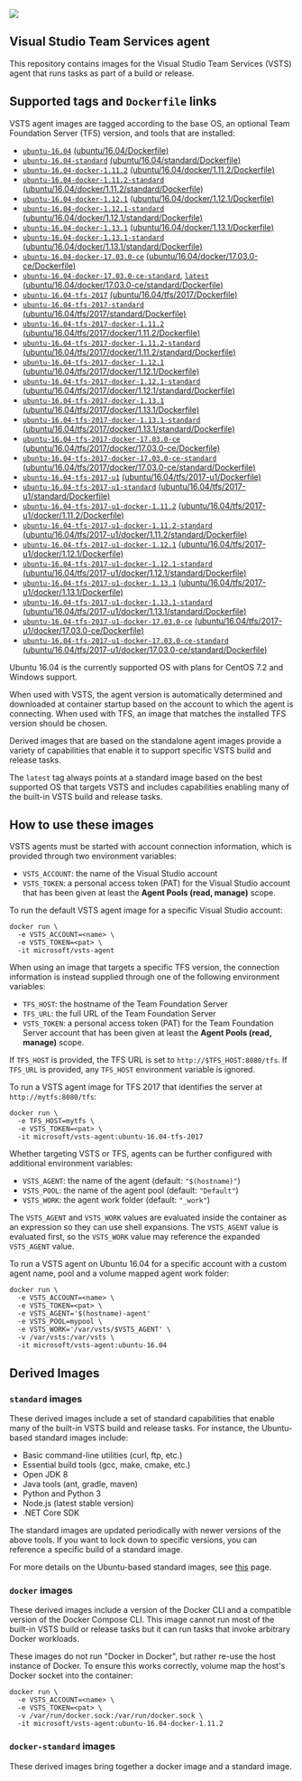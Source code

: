 ![](https://github.com/microsoft/vsts-agent-docker/raw/master/images/vsts.png)

## Visual Studio Team Services agent
This repository contains images for the Visual Studio Team Services (VSTS) agent that runs tasks as part of a build or release.

## Supported tags and `Dockerfile` links
VSTS agent images are tagged according to the base OS, an optional Team Foundation Server (TFS) version, and tools that are installed:

- [`ubuntu-16.04`](https://github.com/microsoft/vsts-agent-docker/blob/0d013f268898773a6d85db3ba8c2a14f3c82ea50/ubuntu/16.04/Dockerfile) [(ubuntu/16.04/Dockerfile)](https://github.com/microsoft/vsts-agent-docker/blob/0d013f268898773a6d85db3ba8c2a14f3c82ea50/ubuntu/16.04/Dockerfile)
- [`ubuntu-16.04-standard`](https://github.com/microsoft/vsts-agent-docker/blob/0d013f268898773a6d85db3ba8c2a14f3c82ea50/ubuntu/16.04/standard/Dockerfile) [(ubuntu/16.04/standard/Dockerfile)](https://github.com/microsoft/vsts-agent-docker/blob/0d013f268898773a6d85db3ba8c2a14f3c82ea50/ubuntu/16.04/standard/Dockerfile)
- [`ubuntu-16.04-docker-1.11.2`](https://github.com/microsoft/vsts-agent-docker/blob/0d013f268898773a6d85db3ba8c2a14f3c82ea50/ubuntu/16.04/docker/1.11.2/Dockerfile) [(ubuntu/16.04/docker/1.11.2/Dockerfile)](https://github.com/microsoft/vsts-agent-docker/blob/0d013f268898773a6d85db3ba8c2a14f3c82ea50/ubuntu/16.04/docker/1.11.2/Dockerfile)
- [`ubuntu-16.04-docker-1.11.2-standard`](https://github.com/microsoft/vsts-agent-docker/blob/0d013f268898773a6d85db3ba8c2a14f3c82ea50/ubuntu/16.04/docker/1.11.2/standard/Dockerfile) [(ubuntu/16.04/docker/1.11.2/standard/Dockerfile)](https://github.com/microsoft/vsts-agent-docker/blob/0d013f268898773a6d85db3ba8c2a14f3c82ea50/ubuntu/16.04/docker/1.11.2/standard/Dockerfile)
- [`ubuntu-16.04-docker-1.12.1`](https://github.com/microsoft/vsts-agent-docker/blob/0d013f268898773a6d85db3ba8c2a14f3c82ea50/ubuntu/16.04/docker/1.12.1/Dockerfile) [(ubuntu/16.04/docker/1.12.1/Dockerfile)](https://github.com/microsoft/vsts-agent-docker/blob/0d013f268898773a6d85db3ba8c2a14f3c82ea50/ubuntu/16.04/docker/1.12.1/Dockerfile)
- [`ubuntu-16.04-docker-1.12.1-standard`](https://github.com/microsoft/vsts-agent-docker/blob/0d013f268898773a6d85db3ba8c2a14f3c82ea50/ubuntu/16.04/docker/1.12.1/standard/Dockerfile) [(ubuntu/16.04/docker/1.12.1/standard/Dockerfile)](https://github.com/microsoft/vsts-agent-docker/blob/0d013f268898773a6d85db3ba8c2a14f3c82ea50/ubuntu/16.04/docker/1.12.1/standard/Dockerfile)
- [`ubuntu-16.04-docker-1.13.1`](https://github.com/microsoft/vsts-agent-docker/blob/0d013f268898773a6d85db3ba8c2a14f3c82ea50/ubuntu/16.04/docker/1.13.1/Dockerfile) [(ubuntu/16.04/docker/1.13.1/Dockerfile)](https://github.com/microsoft/vsts-agent-docker/blob/0d013f268898773a6d85db3ba8c2a14f3c82ea50/ubuntu/16.04/docker/1.13.1/Dockerfile)
- [`ubuntu-16.04-docker-1.13.1-standard`](https://github.com/microsoft/vsts-agent-docker/blob/0d013f268898773a6d85db3ba8c2a14f3c82ea50/ubuntu/16.04/docker/1.13.1/standard/Dockerfile) [(ubuntu/16.04/docker/1.13.1/standard/Dockerfile)](https://github.com/microsoft/vsts-agent-docker/blob/0d013f268898773a6d85db3ba8c2a14f3c82ea50/ubuntu/16.04/docker/1.13.1/standard/Dockerfile)
- [`ubuntu-16.04-docker-17.03.0-ce`](https://github.com/microsoft/vsts-agent-docker/blob/0d013f268898773a6d85db3ba8c2a14f3c82ea50/ubuntu/16.04/docker/17.03.0-ce/Dockerfile) [(ubuntu/16.04/docker/17.03.0-ce/Dockerfile)](https://github.com/microsoft/vsts-agent-docker/blob/0d013f268898773a6d85db3ba8c2a14f3c82ea50/ubuntu/16.04/docker/17.03.0-ce/Dockerfile)
- [`ubuntu-16.04-docker-17.03.0-ce-standard`](https://github.com/microsoft/vsts-agent-docker/blob/0d013f268898773a6d85db3ba8c2a14f3c82ea50/ubuntu/16.04/docker/17.03.0-ce/standard/Dockerfile), [`latest`](https://github.com/microsoft/vsts-agent-docker/blob/0d013f268898773a6d85db3ba8c2a14f3c82ea50/ubuntu/16.04/docker/17.03.0-ce/standard/Dockerfile) [(ubuntu/16.04/docker/17.03.0-ce/standard/Dockerfile)](https://github.com/microsoft/vsts-agent-docker/blob/0d013f268898773a6d85db3ba8c2a14f3c82ea50/ubuntu/16.04/docker/17.03.0-ce/standard/Dockerfile)
- [`ubuntu-16.04-tfs-2017`](https://github.com/microsoft/vsts-agent-docker/blob/0d013f268898773a6d85db3ba8c2a14f3c82ea50/ubuntu/16.04/tfs/2017/Dockerfile) [(ubuntu/16.04/tfs/2017/Dockerfile)](https://github.com/microsoft/vsts-agent-docker/blob/0d013f268898773a6d85db3ba8c2a14f3c82ea50/ubuntu/16.04/tfs/2017/Dockerfile)
- [`ubuntu-16.04-tfs-2017-standard`](https://github.com/microsoft/vsts-agent-docker/blob/0d013f268898773a6d85db3ba8c2a14f3c82ea50/ubuntu/16.04/tfs/2017/standard/Dockerfile) [(ubuntu/16.04/tfs/2017/standard/Dockerfile)](https://github.com/microsoft/vsts-agent-docker/blob/0d013f268898773a6d85db3ba8c2a14f3c82ea50/ubuntu/16.04/tfs/2017/standard/Dockerfile)
- [`ubuntu-16.04-tfs-2017-docker-1.11.2`](https://github.com/microsoft/vsts-agent-docker/blob/0d013f268898773a6d85db3ba8c2a14f3c82ea50/ubuntu/16.04/tfs/2017/docker/1.11.2/Dockerfile) [(ubuntu/16.04/tfs/2017/docker/1.11.2/Dockerfile)](https://github.com/microsoft/vsts-agent-docker/blob/0d013f268898773a6d85db3ba8c2a14f3c82ea50/ubuntu/16.04/tfs/2017/docker/1.11.2/Dockerfile)
- [`ubuntu-16.04-tfs-2017-docker-1.11.2-standard`](https://github.com/microsoft/vsts-agent-docker/blob/0d013f268898773a6d85db3ba8c2a14f3c82ea50/ubuntu/16.04/tfs/2017/docker/1.11.2/standard/Dockerfile) [(ubuntu/16.04/tfs/2017/docker/1.11.2/standard/Dockerfile)](https://github.com/microsoft/vsts-agent-docker/blob/0d013f268898773a6d85db3ba8c2a14f3c82ea50/ubuntu/16.04/tfs/2017/docker/1.11.2/standard/Dockerfile)
- [`ubuntu-16.04-tfs-2017-docker-1.12.1`](https://github.com/microsoft/vsts-agent-docker/blob/0d013f268898773a6d85db3ba8c2a14f3c82ea50/ubuntu/16.04/tfs/2017/docker/1.12.1/Dockerfile) [(ubuntu/16.04/tfs/2017/docker/1.12.1/Dockerfile)](https://github.com/microsoft/vsts-agent-docker/blob/0d013f268898773a6d85db3ba8c2a14f3c82ea50/ubuntu/16.04/tfs/2017/docker/1.12.1/Dockerfile)
- [`ubuntu-16.04-tfs-2017-docker-1.12.1-standard`](https://github.com/microsoft/vsts-agent-docker/blob/0d013f268898773a6d85db3ba8c2a14f3c82ea50/ubuntu/16.04/tfs/2017/docker/1.12.1/standard/Dockerfile) [(ubuntu/16.04/tfs/2017/docker/1.12.1/standard/Dockerfile)](https://github.com/microsoft/vsts-agent-docker/blob/0d013f268898773a6d85db3ba8c2a14f3c82ea50/ubuntu/16.04/tfs/2017/docker/1.12.1/standard/Dockerfile)
- [`ubuntu-16.04-tfs-2017-docker-1.13.1`](https://github.com/microsoft/vsts-agent-docker/blob/0d013f268898773a6d85db3ba8c2a14f3c82ea50/ubuntu/16.04/tfs/2017/docker/1.13.1/Dockerfile) [(ubuntu/16.04/tfs/2017/docker/1.13.1/Dockerfile)](https://github.com/microsoft/vsts-agent-docker/blob/0d013f268898773a6d85db3ba8c2a14f3c82ea50/ubuntu/16.04/tfs/2017/docker/1.13.1/Dockerfile)
- [`ubuntu-16.04-tfs-2017-docker-1.13.1-standard`](https://github.com/microsoft/vsts-agent-docker/blob/0d013f268898773a6d85db3ba8c2a14f3c82ea50/ubuntu/16.04/tfs/2017/docker/1.13.1/standard/Dockerfile) [(ubuntu/16.04/tfs/2017/docker/1.13.1/standard/Dockerfile)](https://github.com/microsoft/vsts-agent-docker/blob/0d013f268898773a6d85db3ba8c2a14f3c82ea50/ubuntu/16.04/tfs/2017/docker/1.13.1/standard/Dockerfile)
- [`ubuntu-16.04-tfs-2017-docker-17.03.0-ce`](https://github.com/microsoft/vsts-agent-docker/blob/0d013f268898773a6d85db3ba8c2a14f3c82ea50/ubuntu/16.04/tfs/2017/docker/17.03.0-ce/Dockerfile) [(ubuntu/16.04/tfs/2017/docker/17.03.0-ce/Dockerfile)](https://github.com/microsoft/vsts-agent-docker/blob/0d013f268898773a6d85db3ba8c2a14f3c82ea50/ubuntu/16.04/tfs/2017/docker/17.03.0-ce/Dockerfile)
- [`ubuntu-16.04-tfs-2017-docker-17.03.0-ce-standard`](https://github.com/microsoft/vsts-agent-docker/blob/0d013f268898773a6d85db3ba8c2a14f3c82ea50/ubuntu/16.04/tfs/2017/docker/17.03.0-ce/standard/Dockerfile) [(ubuntu/16.04/tfs/2017/docker/17.03.0-ce/standard/Dockerfile)](https://github.com/microsoft/vsts-agent-docker/blob/0d013f268898773a6d85db3ba8c2a14f3c82ea50/ubuntu/16.04/tfs/2017/docker/17.03.0-ce/standard/Dockerfile)
- [`ubuntu-16.04-tfs-2017-u1`](https://github.com/microsoft/vsts-agent-docker/blob/0d013f268898773a6d85db3ba8c2a14f3c82ea50/ubuntu/16.04/tfs/2017-u1/Dockerfile) [(ubuntu/16.04/tfs/2017-u1/Dockerfile)](https://github.com/microsoft/vsts-agent-docker/blob/0d013f268898773a6d85db3ba8c2a14f3c82ea50/ubuntu/16.04/tfs/2017-u1/Dockerfile)
- [`ubuntu-16.04-tfs-2017-u1-standard`](https://github.com/microsoft/vsts-agent-docker/blob/0d013f268898773a6d85db3ba8c2a14f3c82ea50/ubuntu/16.04/tfs/2017-u1/standard/Dockerfile) [(ubuntu/16.04/tfs/2017-u1/standard/Dockerfile)](https://github.com/microsoft/vsts-agent-docker/blob/0d013f268898773a6d85db3ba8c2a14f3c82ea50/ubuntu/16.04/tfs/2017-u1/standard/Dockerfile)
- [`ubuntu-16.04-tfs-2017-u1-docker-1.11.2`](https://github.com/microsoft/vsts-agent-docker/blob/0d013f268898773a6d85db3ba8c2a14f3c82ea50/ubuntu/16.04/tfs/2017-u1/docker/1.11.2/Dockerfile) [(ubuntu/16.04/tfs/2017-u1/docker/1.11.2/Dockerfile)](https://github.com/microsoft/vsts-agent-docker/blob/0d013f268898773a6d85db3ba8c2a14f3c82ea50/ubuntu/16.04/tfs/2017-u1/docker/1.11.2/Dockerfile)
- [`ubuntu-16.04-tfs-2017-u1-docker-1.11.2-standard`](https://github.com/microsoft/vsts-agent-docker/blob/0d013f268898773a6d85db3ba8c2a14f3c82ea50/ubuntu/16.04/tfs/2017-u1/docker/1.11.2/standard/Dockerfile) [(ubuntu/16.04/tfs/2017-u1/docker/1.11.2/standard/Dockerfile)](https://github.com/microsoft/vsts-agent-docker/blob/0d013f268898773a6d85db3ba8c2a14f3c82ea50/ubuntu/16.04/tfs/2017-u1/docker/1.11.2/standard/Dockerfile)
- [`ubuntu-16.04-tfs-2017-u1-docker-1.12.1`](https://github.com/microsoft/vsts-agent-docker/blob/0d013f268898773a6d85db3ba8c2a14f3c82ea50/ubuntu/16.04/tfs/2017-u1/docker/1.12.1/Dockerfile) [(ubuntu/16.04/tfs/2017-u1/docker/1.12.1/Dockerfile)](https://github.com/microsoft/vsts-agent-docker/blob/0d013f268898773a6d85db3ba8c2a14f3c82ea50/ubuntu/16.04/tfs/2017-u1/docker/1.12.1/Dockerfile)
- [`ubuntu-16.04-tfs-2017-u1-docker-1.12.1-standard`](https://github.com/microsoft/vsts-agent-docker/blob/0d013f268898773a6d85db3ba8c2a14f3c82ea50/ubuntu/16.04/tfs/2017-u1/docker/1.12.1/standard/Dockerfile) [(ubuntu/16.04/tfs/2017-u1/docker/1.12.1/standard/Dockerfile)](https://github.com/microsoft/vsts-agent-docker/blob/0d013f268898773a6d85db3ba8c2a14f3c82ea50/ubuntu/16.04/tfs/2017-u1/docker/1.12.1/standard/Dockerfile)
- [`ubuntu-16.04-tfs-2017-u1-docker-1.13.1`](https://github.com/microsoft/vsts-agent-docker/blob/0d013f268898773a6d85db3ba8c2a14f3c82ea50/ubuntu/16.04/tfs/2017-u1/docker/1.13.1/Dockerfile) [(ubuntu/16.04/tfs/2017-u1/docker/1.13.1/Dockerfile)](https://github.com/microsoft/vsts-agent-docker/blob/0d013f268898773a6d85db3ba8c2a14f3c82ea50/ubuntu/16.04/tfs/2017-u1/docker/1.13.1/Dockerfile)
- [`ubuntu-16.04-tfs-2017-u1-docker-1.13.1-standard`](https://github.com/microsoft/vsts-agent-docker/blob/0d013f268898773a6d85db3ba8c2a14f3c82ea50/ubuntu/16.04/tfs/2017-u1/docker/1.13.1/standard/Dockerfile) [(ubuntu/16.04/tfs/2017-u1/docker/1.13.1/standard/Dockerfile)](https://github.com/microsoft/vsts-agent-docker/blob/0d013f268898773a6d85db3ba8c2a14f3c82ea50/ubuntu/16.04/tfs/2017-u1/docker/1.13.1/standard/Dockerfile)
- [`ubuntu-16.04-tfs-2017-u1-docker-17.03.0-ce`](https://github.com/microsoft/vsts-agent-docker/blob/0d013f268898773a6d85db3ba8c2a14f3c82ea50/ubuntu/16.04/tfs/2017-u1/docker/17.03.0-ce/Dockerfile) [(ubuntu/16.04/tfs/2017-u1/docker/17.03.0-ce/Dockerfile)](https://github.com/microsoft/vsts-agent-docker/blob/0d013f268898773a6d85db3ba8c2a14f3c82ea50/ubuntu/16.04/tfs/2017-u1/docker/17.03.0-ce/Dockerfile)
- [`ubuntu-16.04-tfs-2017-u1-docker-17.03.0-ce-standard`](https://github.com/microsoft/vsts-agent-docker/blob/0d013f268898773a6d85db3ba8c2a14f3c82ea50/ubuntu/16.04/tfs/2017-u1/docker/17.03.0-ce/standard/Dockerfile) [(ubuntu/16.04/tfs/2017-u1/docker/17.03.0-ce/standard/Dockerfile)](https://github.com/microsoft/vsts-agent-docker/blob/0d013f268898773a6d85db3ba8c2a14f3c82ea50/ubuntu/16.04/tfs/2017-u1/docker/17.03.0-ce/standard/Dockerfile)

Ubuntu 16.04 is the currently supported OS with plans for CentOS 7.2 and Windows support.

When used with VSTS, the agent version is automatically determined and downloaded at container startup based on the account to which the agent is connecting. When used with TFS, an image that matches the installed TFS version should be chosen.

Derived images that are based on the standalone agent images provide a variety of capabilities that enable it to support specific VSTS build and release tasks.

The `latest` tag always points at a standard image based on the best supported OS that targets VSTS and includes capabilities enabling many of the built-in VSTS build and release tasks.

## How to use these images
VSTS agents must be started with account connection information, which is provided through two environment variables:

- `VSTS_ACCOUNT`: the name of the Visual Studio account
- `VSTS_TOKEN`: a personal access token (PAT) for the Visual Studio account that has been given at least the **Agent Pools (read, manage)** scope.

To run the default VSTS agent image for a specific Visual Studio account:

```
docker run \
  -e VSTS_ACCOUNT=<name> \
  -e VSTS_TOKEN=<pat> \
  -it microsoft/vsts-agent
```

When using an image that targets a specific TFS version, the connection information is instead supplied through one of the following environment variables:

- `TFS_HOST`: the hostname of the Team Foundation Server
- `TFS_URL`: the full URL of the Team Foundation Server
- `VSTS_TOKEN`: a personal access token (PAT) for the Team Foundation Server account that has been given at least the **Agent Pools (read, manage)** scope.

If `TFS_HOST` is provided, the TFS URL is set to `http://$TFS_HOST:8080/tfs`. If `TFS_URL` is provided, any `TFS_HOST` environment variable is ignored.

To run a VSTS agent image for TFS 2017 that identifies the server at `http://mytfs:8080/tfs`:

```
docker run \
  -e TFS_HOST=mytfs \
  -e VSTS_TOKEN=<pat> \
  -it microsoft/vsts-agent:ubuntu-16.04-tfs-2017
```

Whether targeting VSTS or TFS, agents can be further configured with additional environment variables:

- `VSTS_AGENT`: the name of the agent (default: `"$(hostname)"`)
- `VSTS_POOL`: the name of the agent pool (default: `"Default"`)
- `VSTS_WORK`: the agent work folder (default: `"_work"`)

The `VSTS_AGENT` and `VSTS_WORK` values are evaluated inside the container as an expression so they can use shell expansions. The `VSTS_AGENT` value is evaluated first, so the `VSTS_WORK` value may reference the expanded `VSTS_AGENT` value.

To run a VSTS agent on Ubuntu 16.04 for a specific account with a custom agent name, pool and a volume mapped agent work folder:

```
docker run \
  -e VSTS_ACCOUNT=<name> \
  -e VSTS_TOKEN=<pat> \
  -e VSTS_AGENT='$(hostname)-agent'
  -e VSTS_POOL=mypool \
  -e VSTS_WORK='/var/vsts/$VSTS_AGENT' \
  -v /var/vsts:/var/vsts \
  -it microsoft/vsts-agent:ubuntu-16.04
```

## Derived Images

### `standard` images
These derived images include a set of standard capabilities that enable many of the built-in VSTS build and release tasks. For instance, the Ubuntu-based standard images include:

- Basic command-line utilities (curl, ftp, etc.)
- Essential build tools (gcc, make, cmake, etc.)
- Open JDK 8
- Java tools (ant, gradle, maven)
- Python and Python 3
- Node.js (latest stable version)
- .NET Core SDK

The standard images are updated periodically with newer versions of the above tools. If you want to lock down to specific versions, you can reference a specific build of a standard image.

For more details on the Ubuntu-based standard images, see [this](https://github.com/Microsoft/vsts-agent-docker/tree/master/ubuntu/derived/standard) page.

### `docker` images
These derived images include a version of the Docker CLI and a compatible version of the Docker Compose CLI. This image cannot run most of the built-in VSTS build or release tasks but it can run tasks that invoke arbitrary Docker workloads.

These images do not run "Docker in Docker", but rather re-use the host instance of Docker. To ensure this works correctly, volume map the host's Docker socket into the container:

```
docker run \
  -e VSTS_ACCOUNT=<name> \
  -e VSTS_TOKEN=<pat> \
  -v /var/run/docker.sock:/var/run/docker.sock \
  -it microsoft/vsts-agent:ubuntu-16.04-docker-1.11.2
```

### `docker-standard` images
These derived images bring together a docker image and a standard image.
